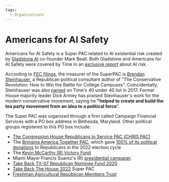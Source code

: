 ```yaml
---
tags:
  - Organizations
---
```


# Americans for AI Safety

Americans for AI Safety is a Super PAC related to AI existential risk created by [Gladstone AI](Gladstone%20AI.md) co-founder Mark Beall. Both Gladstone and Americans for AI Safety were covered by Time in an [exclusive report](https://time.com/6898967/ai-extinction-national-security-risks-report/) about AI risk.

According to [FEC filings](https://www.fec.gov/data/committee/C00871582/?tab=about-committee), the treasurer of the SuperPAC is [Brendan Steinhauser](http://www.brendansteinhauser.com/about.html), a Republican political consultant author of "The Conservative Revolution: How to Win the Battle for College Campuses". Coincidentally, Steinhauser was also [named](https://content.time.com/time/specials/packages/article/0,28804,2023831_2023829_2025198,00.html) on Time's 40 under 40 list in 2017. Former House majority leader Dick Armey has praised Steinhauser's work for the modern conservative movement, saying he **"helped to create and build the tea party movement from an idea to a political force**".

The Super PAC was organized through a firm called Campaign Financial Services with a PO box address in Bethesda, Maryland. Other political groups registered to this PO box include:
- [The Congression House Republicans In Service PAC (CHRIS PAC)](https://docquery.fec.gov/cgi-bin/fecimg/?C00554535)
- The [Bringing America Together PAC](https://docquery.fec.gov/cgi-bin/com_detail/C00647354/), which gave [100% of its political donations](https://www.opensecrets.org/political-action-committees-pacs/bringing-america-together/C00647354/candidate-recipients/2022) to Republicans in the 2022 election cycle
- The [Kevin McCarthy (R) Victory Fund](https://docquery.fec.gov/cgi-bin/com_detail/C00541011)
- Miami Mayor Francis Suarez's (R) [presidential campaign](https://docquery.fec.gov/cgi-bin/forms/C00842971/1707314)
- [Take Back TX-07 Republican Nominee Fund 2020](https://docquery.fec.gov/cgi-bin/forms/C00702886/1353027/)
- [Take Back The House 2022](https://docquery.fec.gov/cgi-bin/forms/C00766782/1488769/) Super PAC
- [Freshman Agricultural Republican Members Trust](https://docquery.fec.gov/cgi-bin/forms/C00493783/793572/)
